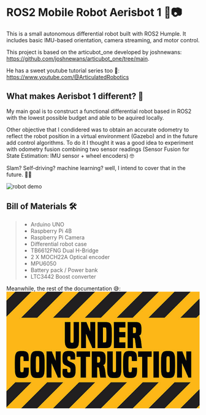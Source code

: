 # ROS2 Mobile Robot Aerisbot 1 🚗📷

This is a small autonomous differential robot built with ROS2 Humple. It includes basic IMU-based orientation, camera streaming, and motor control.

This project is based on the articubot_one developed by joshnewans: https://github.com/joshnewans/articubot_one/tree/main.

He has a sweet youtube tutorial series too 🦾: https://www.youtube.com/@ArticulatedRobotics

## What makes Aerisbot 1 different? 🤔
My main goal is to construct a functional differential robot based in ROS2 with the lowest possible budget and able to be aquired locally.

Other objective that I condidered was to obtain an accurate odometry to reflect the robot position in a virtual environment (Gazebo) and in the future add control algorithms. To do it I thought it was a good idea to experiment with odometry fusion combining two sensor readings (Sensor Fusion for State Estimation: IMU sensor + wheel encoders) 🤓 

Slam? Self-driving? machine learning? well, I intend to cover that in the future. 🚀🚀

![robot demo](images/robot_demo.gif)

## Bill of Materials 🛠️
> - Arduino UNO
> - Raspberry Pi 4B
> - Raspberry Pi Camera
> - Differential robot case
> - TB6612FNG Dual H-Bridge
> - 2 X MOCH22A Optical encoder
> - MPU6050
> - Battery pack / Power bank
> - LTC3442 Boost converter

Meanwhile, the rest of the documentation 😅:
![under construction](images/under_construction.jpg)
